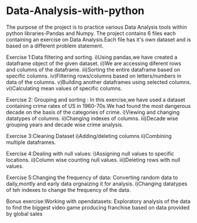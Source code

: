 # Data-Analysis-with-python
The purpose of the project is to practice various Data Analysis tools within python libraries-Pandas and Numpy.
The project contains 6 files each containing an exercise on Data Analysis.Each file has it's own dataset and is based on a different problem statement.

Exercise 1:Data filtering and sorting.
i)Using pandas,we have created a dataframe object of the given dataset.
ii)We are accessing diferent rows and columns of the dataframe.
iii)Sorting the entire dataframe based on specific columns.
iv)Filtering rows/columns based on letters/numbers in data of the columns.
v)Building another dataframes using selected columns.
vi)Calculating mean values of specific columns.


Exercise 2: Grouping and sorting :
In this exercise,we have used a dataset containing crime rates of US in 1960-70s.We had found the most dangerous decade on the basis of the categories of crime.
i)Viewing and changing datatypes of columns.
ii)Changing indexes of columns.
iii)Decade wise grouping years and decade wise crime analysis.

Exercise 3:Cleaning Dataset
i)Adding/deleting columns
ii)Combining multiple dataframes.

Exercise 4:Dealing with null values:
i)Assigning null values to specific locations.
ii)Column wise counting null values.
iii)Deleting rows with null values.

Exercise 5:Changing the frequency of data:
Converting random data to daily,montly and early data orgnaizing it for analysis.
i)Changing datatypes of teh indexes to change the frequency of the data.

Bonus exercise:Working with opendatasets:
Exploratory analysis of the data to find the biggest video game producing franchise based on data provided by global sales
